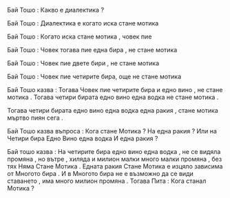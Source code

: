 Бай Тошо : Какво е диалектика ?

Бай Тошо : Диалектика е когато иска стане мотика

Бай Тошо : Когато иска стане мотика , човек пие

Бай Тошо : Човек тогава пие една бира , не стане мотика

Бай Тошо : Човек пие двете бири , не  стане мотика

Бай Тошо : Човек пие четирите бира, още не стане мотика

Бай Тошо казва : Тогава Човек пие четирите бира и едно вино , не стане мотика .
Тогава четири бирата едно вино една водка не стане мотика .

Тогава четири бирата едно вино една водка една ракия , стане мотика мъртво пиян сега .

Бай Тошо казва въпроса : Кога стане Мотика ? На една ракия ? Или на Четири бира Едно Вино една водка И една ракия ?

Бай тошо казва : На четирите бира едно вино една водка , не се видяла промяна , но вътре , хиляда и милион малки много малки промяна , без тях Няма Стане Мотика . Едната ракия Стане Мотика е изцяло зависима от Многото бира . И в Многото бира не е възможно да се види ставането , има много милион промяна . Тогава Пита : Кога станал Мотика ?
